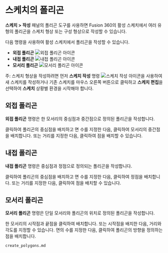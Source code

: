 스케치의 폴리곤
========

**스케치 > 작성** 패널의 폴리곤 도구를 사용하면 Fusion 360의 활성 스케치에서 여러 유형의 폴리곤을 스케치 형상 또는 구성 형상으로 작성할 수 있습니다.

다음 명령을 사용하여 활성 스케치에서 폴리곤을 작성할 수 있습니다.

*   **외접 폴리곤** ![외접 폴리곤 아이콘](https://help.autodesk.com/cloudhelp/KOR/Fusion-Sketch/images/icon/skt/polygon-circumscribed.png)
*   **내접 폴리곤** ![내접 폴리곤 아이콘](https://help.autodesk.com/cloudhelp/KOR/Fusion-Sketch/images/icon/skt/polygon-inscribed.png)
*   **모서리 폴리곤** ![모서리 폴리곤 아이콘](https://help.autodesk.com/cloudhelp/KOR/Fusion-Sketch/images/icon/skt/polygon-edge.png)

주: 스케치 형상을 작성하려면 먼저 **스케치 작성** 명령 ![스케치 작성 아이콘](https://help.autodesk.com/cloudhelp/KOR/Fusion-Sketch/images/icon/skt/create.png)을 사용하여 새 스케치를 작성하거나 기존 스케치를 마우스 오른쪽 버튼으로 클릭하고 **스케치 편집**을 선택하여 **스케치** 상황별 환경을 시작해야 합니다.

외접 폴리곤
------

**외접 폴리곤** 명령은 한 모서리의 중심점과 중간점으로 정의된 폴리곤을 작성합니다.

클릭하여 폴리곤의 중심점을 배치하고 면 수를 지정한 다음, 클릭하여 모서리의 중간점을 배치합니다. 또는 거리를 지정한 다음, 클릭하여 점을 배치할 수 있습니다.

내접 폴리곤
------

**내접 폴리곤** 명령은 중심점과 정점으로 정의되는 폴리곤을 작성합니다.

클릭하여 폴리곤의 중심점을 배치하고 면 수를 지정한 다음, 클릭하여 정점을 배치합니다. 또는 거리를 지정한 다음, 클릭하여 점을 배치할 수 있습니다.

모서리 폴리곤
-------

**모서리 폴리곤** 명령은 단일 모서리와 폴리곤의 위치로 정의된 폴리곤을 작성합니다.

한 모서리의 시작점과 끝점을 클릭하여 배치합니다. 또는 시작점을 배치한 다음, 거리와 각도를 지정할 수 있습니다. 면의 수를 지정한 다음, 클릭하여 폴리곤의 방향을 정의하는 점을 배치합니다.

```{toctree}
create_polygons.md
```